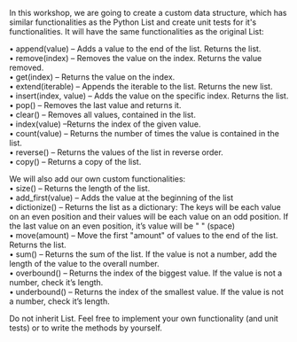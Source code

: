 In this workshop, we are going to create a custom data structure, which has similar functionalities as the Python List and create unit tests for it's functionalities. It will have the same functionalities as the original List: 

•	append(value) – Adds a value to the end of the list. Returns the list.  
•	remove(index) – Removes the value on the index. Returns the value removed.  
•	get(index) – Returns the value on the index.  
•	extend(iterable) – Appends the iterable to the list. Returns the new list.  
•	insert(index, value) – Adds the value on the specific index. Returns the list.  
•	pop() – Removes the last value and returns it.  
•	clear() – Removes all values, contained in the list.  
•	index(value) –Returns the index of the given value.  
•	count(value) – Returns the number of times the value is contained in the list.  
•	reverse() – Returns the values of the list in reverse order.  
•	copy() – Returns a copy of the list.

We will also add our own custom functionalities:  
•	size() – Returns the length of the list.  
•	add_first(value) –  Adds the value at the beginning of the list  
•	dictionize() – Returns the list as a dictionary: The keys will be each value on an even position and their values will be each value on an odd position. If the last value on an even position, it’s value will be " " (space)  
•	move(amount) – Move the first "amount" of values to the end of the list. Returns the list.  
•	sum() – Returns the sum of the list. If the value is not a number, add the length of the value to the overall number.  
•	overbound() – Returns the index of the biggest value. If the value is not a number, check it’s length.  
•	underbound() – Returns the index of the smallest value. If the value is not a number, check it’s length.  

Do not inherit List. Feel free to implement your own functionality (and unit tests) or to write the methods by yourself.
